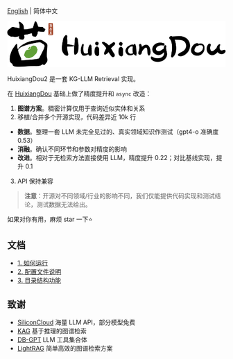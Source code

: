 [English](README.md) | 简体中文

<div align="center">
<img src="resource/logo_black.svg" width="555px"/>
</div>

HuixiangDou2 是一套 KG-LLM Retrieval 实现。

在 [HuixiangDou](https://github.com/internlm/huixiangdou) 基础上做了精度提升和 `async` 改造：
1. **图谱方案**。稠密计算仅用于查询近似实体和关系
2. 移植/合并多个开源实现，代码差异近 10k 行
  - **数据**。整理一套 LLM 未完全见过的、真实领域知识作测试（gpt4-o 准确度 0.53）
  - **消融**。确认不同环节和参数对精度的影响
  - **改进**。相对于无检索方法直接使用 LLM，精度提升 0.22；对比基线实现，提升 0.1
3. API 保持兼容

> **注意**：开源对不同领域/行业的影响不同，我们仅能提供代码实现和测试结论，测试数据无法给出。

如果对你有用，麻烦 star 一下⭐

## 文档

- [1. 如何运行](docs/zh/doc_how_to_run.md)
- [2. 配置文件说明](docs/zh/doc_config.md)
- [3. 目录结构功能](docs/zh/doc_architecture.md)

## 致谢
- [SiliconCloud](https://siliconflow.cn/zh-cn/siliconcloud) 海量 LLM API，部分模型免费
- [KAG](https://github.com/OpenSPG/KAG) 基于推理的图谱检索
- [DB-GPT](https://github.com/eosphoros-ai/DB-GPT) LLM 工具集合体
- [LightRAG](https://github.com/HKUDS/LightRAG) 简单高效的图谱检索方案
